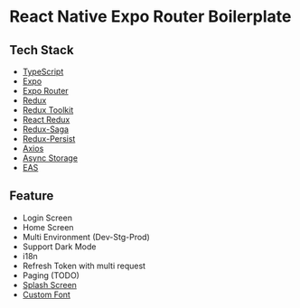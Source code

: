 # React Native Expo Router Boilerplate
## Tech Stack
- [TypeScript](https://www.typescriptlang.org/)
- [Expo](https://expo.dev/)
- [Expo Router](https://docs.expo.dev/routing/introduction/)
- [Redux](https://redux.js.org/)
- [Redux Toolkit](https://redux-toolkit.js.org/)
- [React Redux](https://react-redux.js.org/)
- [Redux-Saga](https://redux-saga.js.org/)
- [Redux-Persist](https://github.com/rt2zz/redux-persist)
- [Axios](https://axios-http.com/docs/intro)
- [Async Storage](https://github.com/react-native-async-storage/async-storage)
- [EAS](https://docs.expo.dev/build/introduction/)

## Feature
- Login Screen
- Home Screen
- Multi Environment (Dev-Stg-Prod)
- Support Dark Mode
- i18n
- Refresh Token with multi request
- Paging (TODO)
- [Splash Screen](https://docs.expo.dev/versions/latest/sdk/splash-screen/)
- [Custom Font](https://docs.expo.dev/develop/user-interface/fonts/)

